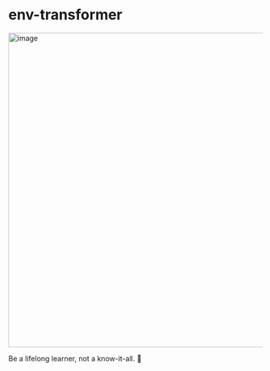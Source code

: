 # env-transformer

<img width="625" alt="image" src="https://github.com/user-attachments/assets/724d00ab-7cc7-4353-89d4-fa40512292b9" />


<!-- INSPIRATIONAL_QUOTE_START -->
Be a lifelong learner, not a know-it-all.
🦄
<!-- INSPIRATIONAL_QUOTE_END -->
